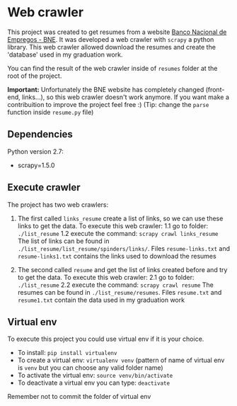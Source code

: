 # Web crawler

This project was created to get resumes from a website [Banco Nacional de Empregos - BNE](https://www.bne.com.br/). It was developed a web crawler with `scrapy` a python library. This web crawler allowed download the resumes and create the 'database' used in my graduation work.

You can find the result of the web crawler inside of `resumes` folder at the root of the project.

**Important:** Unfortunately the BNE website has completely changed (front-end, links...), so this web crawler doesn't work anymore.
If you want make a contribuition to improve the project feel free :) (Tip: change the `parse` function inside `resume.py` file)

## Dependencies

Python version 2.7:

- scrapy=1.5.0

## Execute crawler

The project has two web crawlers:

1. The first called `links_resume` create a list of links, so we can use these links to get the data.
To execute this web crawler:
1.1 go to folder: `./list_resume`
1.2 execute the command: `scrapy crawl links_resume`
The list of links can be found in `./list_resume/list_resume/spinders/links/`. Files `resume-links.txt` and `resume-links1.txt` contains the links used to download the resumes

2. The second called `resume` and get the list of links created before and try to get the data.
To execute this web crawler:
2.1 go to folder: `./list_resume`
2.2 execute the command: `scrapy crawl resume`
The resumes can be found in  `./list_resume/resumes`. Files `resume.txt` and `resume1.txt` contain the data used in my graduation work

## Virtual env

To execute this project you could use virtual env if it is your choice.

- To install: `pip install virtualenv`
- To create a virtual env: `virtualenv venv` (pattern of name of virtual env is `venv` but you can choose any valid folder name)
- To activate the virtual env: `source venv/bin/activate`
- To deactivate a virtual env you can type: `deactivate`

Remember not to commit the folder of virtual env
